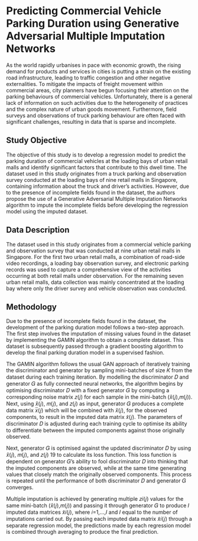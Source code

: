 <h1>Predicting Commercial Vehicle Parking Duration using Generative Adversarial Multiple Imputation Networks</h1>
As the world rapidly urbanises in pace with economic growth, the rising demand for products and services in cities is putting a strain on the existing road infrastructure, leading to traffic congestion and other negative externalities. To mitigate the impacts of freight movement within commercial areas, city planners have begun focusing their attention on the parking behaviours of commercial vehicles. Unfortunately, there is a general lack of information on such activities due to the heterogeneity of practices and the complex nature of urban goods movement. Furthermore, field surveys and observations of truck parking behaviour are often faced with significant challenges, resulting in data that is sparse and incomplete.

<h2>Study Objective</h2>
The objective of this study is to develop a regression model to predict the parking duration of commercial vehicles at the loading bays of urban retail malls and identify significant factors that contribute to this dwell time. The dataset used in this study originates from a truck parking and observation survey conducted at the loading bays of nine retail malls in Singapore, containing information about the truck and driver’s activities. However, due to the presence of incomplete fields found in the dataset, the authors propose the use of a Generative Adversarial Multiple Imputation Networks algorithm to impute the incomplete fields before developing the regression model using the imputed dataset.

<h2>Data Description</h2>
The dataset used in this study originates from a commercial vehicle parking and observation survey that was conducted at nine urban retail malls in Singapore. For the first two urban retail malls, a combination of road-side video recordings, a loading bay observation survey, and electronic parking records was used to capture a comprehensive view of the activities occurring at both retail malls under observation. For the remaining seven urban retail malls, data collection was mainly concentrated at the loading bay where only the driver survey and vehicle observation was conducted.

<h2>Methodology</h2>
Due to the presence of incomplete fields found in the dataset, the development of the parking duration model follows a two-step approach. The first step involves the imputation of missing values found in the dataset by implementing the GAMIN algorithm to obtain a complete dataset. This dataset is subsequently passed through a gradient boosting algorithm to develop the final parking duration model in a supervised fashion.

The GAMIN algorithm follows the usual GAN approach of iteratively training the discriminator and generator by sampling mini-batches of size 𝐾 from the dataset during each training iteration. By modelling the discriminator 𝐷 and generator 𝐺 as fully connected neural networks, the algorithm begins by optimising discriminator 𝐷 with a fixed generator 𝐺 by computing a corresponding noise matrix 𝑧(𝑗) for each sample in the mini-batch (𝑥̃(𝑗),𝑚(𝑗)). Next, using 𝑥̃(𝑗), 𝑚(𝑗), and 𝑧(𝑗) as input, generator 𝐺 produces a complete data matrix 𝑥̅(𝑗) which will be combined with 𝑥̃(𝑗), for the observed components, to result in the imputed data matrix 𝑥̂(𝑗). The parameters of discriminator 𝐷 is adjusted during each training cycle to optimise its ability to differentiate between the imputed components against those originally observed.

Next, generator 𝐺 is optimised against the updated discriminator 𝐷 by using 𝑥̃(𝑗), 𝑚(𝑗), and 𝑧(𝑗) 19 to calculate its loss function. This loss function is dependent on generator 𝐺’s ability to fool discriminator 𝐷 into thinking that the imputed components are observed, while at the same time generating values that closely match the originally observed components. This process is repeated until the performance of both discriminator 𝐷 and generator 𝐺 converges.

Multiple imputation is achieved by generating multiple 𝑧𝑖(𝑗) values for the same mini-batch (𝑥̃(𝑗),𝑚(𝑗)) and passing it through generator 𝐺 to produce 𝐼 imputed data matrices 𝑥̂𝑖(𝑗), where 𝑖=1,…,𝐼 and 𝐼 equal to the number of imputations carried out. By passing each imputed data matrix 𝑥̂𝑖(𝑗) through a separate regression model, the predictions made by each regression model is combined through averaging to produce the final prediction.
